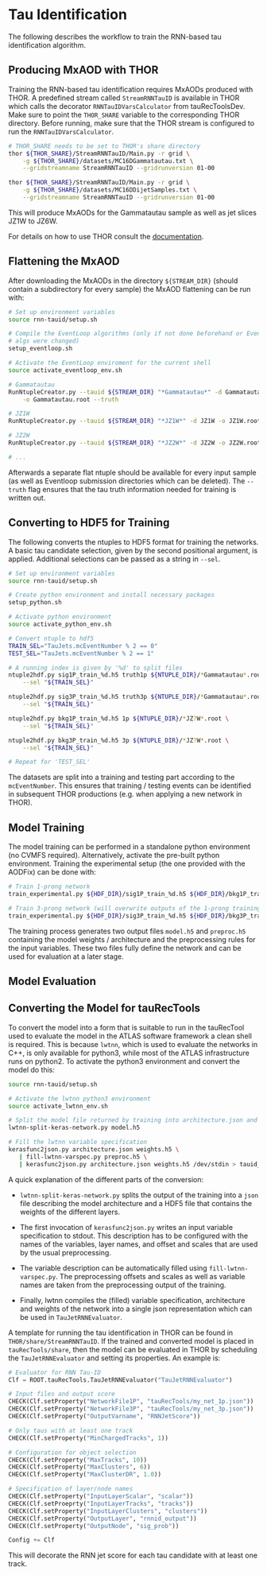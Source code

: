 # Tau Identification

The following describes the workflow to train the RNN-based tau identification
algorithm.

## Producing MxAOD with THOR

Training the RNN-based tau identification requires MxAODs produced with THOR. A
predefined stream called `StreamRNNTauID` is available in THOR which calls the
decorator `RNNTauIDVarsCalculator` from tauRecToolsDev. Make sure to point
the `THOR_SHARE` variable to the corresponding THOR directory. Before running,
make sure that the THOR stream is configured to run the `RNNTauIDVarsCalculator`.

```bash
# THOR_SHARE needs to be set to THOR's share directory
thor ${THOR_SHARE}/StreamRNNTauID/Main.py -r grid \
    -g ${THOR_SHARE}/datasets/MC16DGammatautau.txt \
    --gridstreamname StreamRNNTauID --gridrunversion 01-00

thor ${THOR_SHARE}/StreamRNNTauID/Main.py -r grid \
    -g ${THOR_SHARE}/datasets/MC16DDijetSamples.txt \
    --gridstreamname StreamRNNTauID --gridrunversion 01-00
```

This will produce MxAODs for the Gammatautau sample as well as jet slices JZ1W to JZ6W.

For details on how to use THOR consult the
[documentation](https://gitlab.cern.ch/atlas-perf-tau/THOR/blob/master/README.rst).

## Flattening the MxAOD

After downloading the MxAODs in the directory `${STREAM_DIR}` (should contain a
subdirectory for every sample) the MxAOD flattening can be run with:

```bash
# Set up environment variables
source rnn-tauid/setup.sh

# Compile the EventLoop algorithms (only if not done beforehand or EventLoop
# algs were changed)
setup_eventloop.sh

# Activate the EventLoop enviroment for the current shell
source activate_eventloop_env.sh

# Gammatautau
RunNtupleCreator.py --tauid ${STREAM_DIR} "*Gammatautau*" -d Gammatautau \
    -o Gammatautau.root --truth

# JZ1W
RunNtupleCreator.py --tauid ${STREAM_DIR} "*JZ1W*" -d JZ1W -o JZ1W.root

# JZ2W
RunNtupleCreator.py --tauid ${STREAM_DIR} "*JZ2W*" -d JZ2W -o JZ2W.root

# ...
```

Afterwards a separate flat ntuple should be available for every input sample (as
well as Eventloop submission directories which can be deleted). The `--truth`
flag ensures that the tau truth information needed for training is written out.

## Converting to HDF5 for Training

The following converts the ntuples to HDF5 format for training the networks. A
basic tau candidate selection, given by the second positional argument, is
applied. Additional selections can be passed as a string in `--sel`.

```bash
# Set up environment variables
source rnn-tauid/setup.sh

# Create python environment and install necessary packages
setup_python.sh

# Activate python environment
source activate_python_env.sh

# Convert ntuple to hdf5
TRAIN_SEL="TauJets.mcEventNumber % 2 == 0"
TEST_SEL="TauJets.mcEventNumber % 2 == 1"

# A running index is given by '%d' to split files
ntuple2hdf.py sig1P_train_%d.h5 truth1p ${NTUPLE_DIR}/*Gammatautau*.root \
    --sel "${TRAIN_SEL}"

ntuple2hdf.py sig3P_train_%d.h5 truth3p ${NTUPLE_DIR}/*Gammatautau*.root \
    --sel "${TRAIN_SEL}"

ntuple2hdf.py bkg1P_train_%d.h5 1p ${NTUPLE_DIR}/*JZ?W*.root \
    --sel "${TRAIN_SEL}"

ntuple2hdf.py bkg3P_train_%d.h5 3p ${NTUPLE_DIR}/*JZ?W*.root \
    --sel "${TRAIN_SEL}"

# Repeat for 'TEST_SEL'
```

The datasets are split into a training and testing part according to the
`mcEventNumber`. This ensures that training / testing events can be identified
in subsequent THOR productions (e.g. when applying a new network in THOR).


## Model Training

The model training can be performed in a standalone python environment (no CVMFS
required). Alternatively, activate the pre-built python environment. Training
the experimental setup (the one provided with the AODFix) can be done with:

```bash
# Train 1-prong network
train_experimental.py ${HDF_DIR}/sig1P_train_%d.h5 ${HDF_DIR}/bkg1P_train_%d.h5

# Train 3-prong network (will overwrite outputs of the 1-prong training)
train_experimental.py ${HDF_DIR}/sig3P_train_%d.h5 ${HDF_DIR}/bkg3P_train_%d.h5
```

The training process generates two output files `model.h5` and `preproc.h5`
containing the model weights / architecture and the preprocessing rules for the
input variables. These two files fully define the network and can be used for
evaluation at a later stage.

## Model Evaluation

## Converting the Model for tauRecTools

To convert the model into a form that is suitable to run in the tauRecTool used
to evaluate the model in the ATLAS software framework a clean shell is required.
This is because `lwtnn`, which is used to evaluate the networks in C++, is only
available for python3, while most of the ATLAS infrastructure runs on python2.
To activate the python3 environment and convert the model do this:

```bash
source rnn-tauid/setup.sh

# Activate the lwtnn python3 environment
source activate_lwtnn_env.sh

# Split the model file returned by training into architecture.json and weights.h5
lwtnn-split-keras-network.py model.h5

# Fill the lwtnn variable specification
kerasfunc2json.py architecture.json weights.h5 \
   | fill-lwtnn-varspec.py preproc.h5 \
   | kerasfunc2json.py architecture.json weights.h5 /dev/stdin > tauid_nn.json
```

A quick explanation of the different parts of the conversion:

- `lwtnn-split-keras-network.py` splits the output of the training into a
  `json` file describing the model architecture and a HDF5 file that contains
  the weights of the different layers.

- The first invocation of `kerasfunc2json.py` writes an input variable
  specification to stdout. This description has to be configured with the names
  of the variables, layer names, and offset and scales that are used by the
  usual preprocessing.

- The variable description can be automatically filled using
  `fill-lwtnn-varspec.py`. The preprocessing offsets and scales as
  well as variable names are taken from the preprocessing output of the training.

- Finally, lwtnn compiles the (filled) variable specification, architecture and
  weights of the network into a single json representation which can be used in
  `TauJetRNNEvaluator`.

A template for running the tau identification in THOR can be found in
`THOR/share/StreamRNNTauID`. If the trained and converted model is placed in
`tauRecTools/share`, then the model can be evaluated in THOR by scheduling the
`TauJetRNNEvaluator` and setting its properties. An example is:

```python
# Evaluator for RNN Tau-ID
Clf = ROOT.tauRecTools.TauJetRNNEvaluator("TauJetRNNEvaluator")

# Input files and output score
CHECK(Clf.setProperty("NetworkFile1P", "tauRecTools/my_net_1p.json"))
CHECK(Clf.setProperty("NetworkFile3P", "tauRecTools/my_net_3p.json"))
CHECK(Clf.setProperty("OutputVarname", "RNNJetScore"))

# Only taus with at least one track
CHECK(Clf.setProperty("MinChargedTracks", 1))

# Configuration for object selection
CHECK(Clf.setProperty("MaxTracks", 10))
CHECK(Clf.setProperty("MaxClusters", 6))
CHECK(Clf.setProperty("MaxClusterDR", 1.0))

# Specification of layer/node names
CHECK(Clf.setProperty("InputLayerScalar", "scalar"))
CHECK(Clf.setProeprty("InputLayerTracks", "tracks"))
CHECK(Clf.setProperty("InputLayerClusters", "clusters"))
CHECK(Clf.setProperty("OutputLayer", "rnnid_output"))
CHECK(Clf.setProperty("OutputNode", "sig_prob"))

Config += Clf
```

This will decorate the RNN jet score for each tau candidate with at least one track.
